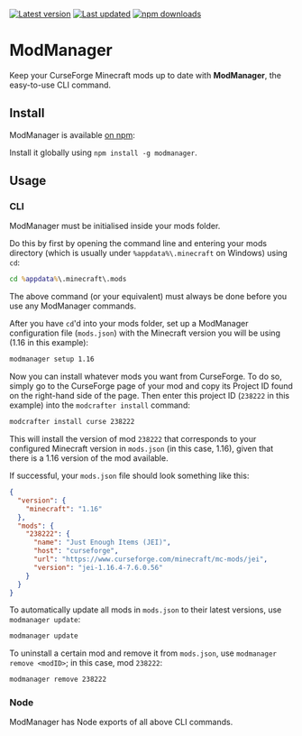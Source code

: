 [![Latest version](https://img.shields.io/github/v/release/Nixinova/ModManager?label=latest%20version&style=flat-square)](https://github.com/Nixinova/ModManager/releases)
[![Last updated](https://img.shields.io/github/release-date/Nixinova/ModManager?label=updated&style=flat-square)](https://github.com/Nixinova/ModManager/releases)
[![npm downloads](https://img.shields.io/npm/dt/modmanager?logo=npm)](https://www.npmjs.com/package/modmanager)

# ModManager

Keep your CurseForge Minecraft mods up to date with **ModManager**, the easy-to-use CLI command.

## Install

ModManager is available [on npm](https://npmjs.com/package/modmanage):

Install it globally using `npm install -g modmanager`.

## Usage

### CLI

ModManager must be initialised inside your mods folder.

Do this by first by opening the command line and entering your mods directory (which is usually under `%appdata%\.minecraft` on Windows) using `cd`:

```cmd
cd %appdata%\.minecraft\.mods
```

The above command (or your equivalent) must always be done before you use any ModManager commands.

After you have `cd`'d into your mods folder, set up a ModManager configuration file (`mods.json`) with the Minecraft version you will be using (1.16 in this example):

```cmd
modmanager setup 1.16
```

Now you can install whatever mods you want from CurseForge.
To do so, simply go to the CurseForge page of your mod and copy its Project ID found on the right-hand side of the page.
Then enter this project ID (`238222` in this example) into the `modcrafter install` command:

```cmd
modcrafter install curse 238222
```

This will install the version of mod `238222` that corresponds to your configured Minecraft version in `mods.json` (in this case, 1.16), given that there is a 1.16 version of the mod available.

If successful, your `mods.json` file should look something like this:

```json
{
  "version": {
    "minecraft": "1.16"
  },
  "mods": {
    "238222": {
      "name": "Just Enough Items (JEI)",
      "host": "curseforge",
      "url": "https://www.curseforge.com/minecraft/mc-mods/jei",
      "version": "jei-1.16.4-7.6.0.56"
    }
  }
}
```

To automatically update all mods in `mods.json` to their latest versions, use `modmanager update`:

```cmd
modmanager update
```

To uninstall a certain mod and remove it from `mods.json`, use `modmanager remove <modID>`; in this case, mod `238222`:

```cmd
modmanager remove 238222
```

### Node

ModManager has Node exports of all above CLI commands.
